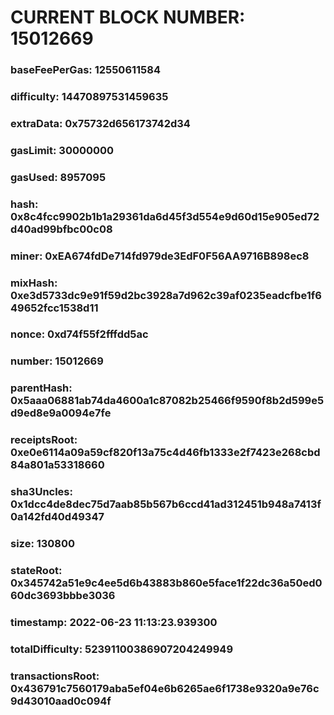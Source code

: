 # CURRENT BLOCK NUMBER: 15012669

### baseFeePerGas: 12550611584
### difficulty: 14470897531459635
### extraData: 0x75732d656173742d34
### gasLimit: 30000000
### gasUsed: 8957095
### hash: 0x8c4fcc9902b1b1a29361da6d45f3d554e9d60d15e905ed72d40ad99bfbc00c08
### miner: 0xEA674fdDe714fd979de3EdF0F56AA9716B898ec8
### mixHash: 0xe3d5733dc9e91f59d2bc3928a7d962c39af0235eadcfbe1f649652fcc1538d11
### nonce: 0xd74f55f2fffdd5ac
### number: 15012669
### parentHash: 0x5aaa06881ab74da4600a1c87082b25466f9590f8b2d599e5d9ed8e9a0094e7fe
### receiptsRoot: 0xe0e6114a09a59cf820f13a75c4d46fb1333e2f7423e268cbd84a801a53318660
### sha3Uncles: 0x1dcc4de8dec75d7aab85b567b6ccd41ad312451b948a7413f0a142fd40d49347
### size: 130800
### stateRoot: 0x345742a51e9c4ee5d6b43883b860e5face1f22dc36a50ed060dc3693bbbe3036
### timestamp: 2022-06-23 11:13:23.939300
### totalDifficulty: 52391100386907204249949
### transactionsRoot: 0x436791c7560179aba5ef04e6b6265ae6f1738e9320a9e76c9d43010aad0c094f
